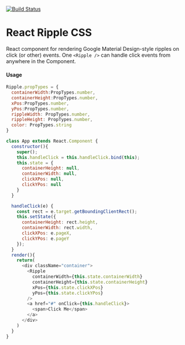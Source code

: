 [![Build Status](https://travis-ci.org/ubien/react-ripple-css.svg?branch=master)](https://travis-ci.org/ubien/react-ripple-css.svg?branch=master)

# React Ripple CSS
React component for rendering Google Material Design-style ripples on click (or other) events.  One `<Ripple />` can handle click events from anywhere in the Component.

#### Usage
```js
Ripple.propTypes = {
  containerWidth:PropTypes.number,
  containerHeight:PropTypes.number,
  xPos:PropTypes.number,
  yPos:PropTypes.number,
  rippleWidth: PropTypes.number,
  rippleHeight: PropTypes.number,
  color: PropTypes.string
}
```
```js
class App extends React.Component {
  constructor(){
    super();
    this.handleClick = this.handleClick.bind(this);
    this.state = {
      containerHeight: null,
      containerWidth: null,
      clickXPos: null,
      clickYPos: null
    }
  }

  handleClick(e) {
    const rect = e.target.getBoundingClientRect();
    this.setState({
      containerHeight: rect.height,
      containerWidth: rect.width,
      clickXPos: e.pageX,
      clickYPos: e.pageY
    });
  }
  render(){
    return(
      <div className="container">
        <Ripple
          containerWidth={this.state.containerWidth}
          containerHeight={this.state.containerHeight}
          xPos={this.state.clickXPos}
          yPos={this.state.clickYPos}
        />
        <a href="#" onClick={this.handleClick}>
          <span>Click Me</span>
        </a>
      </div>
    )
  }
}

```
